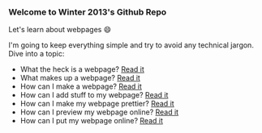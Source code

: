 ### Welcome to Winter 2013's Github Repo

Let's learn about webpages :smile:

I'm going to keep everything simple and try to avoid any technical jargon. Dive into a topic:

- What the heck is a webpage? [Read it](https://github.com/EID100/2013-winter/wiki/Chapter-01:-What-the-heck-is-a-webpage%3F)
- What makes up a webpage? [Read it](https://github.com/EID100/2013-winter/wiki/Chapter-02:-What-makes-up-a-webpage%3F)
- How can I make a webpage? [Read it](https://github.com/EID100/2013-winter/wiki/Chapter-03:-How-can-I-make-a-webpage%3F)
- How can I add stuff to my webpage? [Read it](https://github.com/EID100/2013-winter/wiki/Chapter-04:-How-can-I-add-stuff-to-my-webpage%3F)
- How can I make my webpage prettier? [Read it](https://github.com/EID100/2013-winter/wiki/Chapter-05:-How-can-I-make-my-webpage-prettier%3F)
- How can I preview my webpage online? [Read it](https://github.com/EID100/2013-winter/wiki/Chapter-06:-How-can-I-preview-my-webpage-online%3F)
- How can I put my webpage online? [Read it](https://github.com/EID100/2013-winter/wiki/Chapter-07:-How-can-I-put-my-webpage-online%3F)
